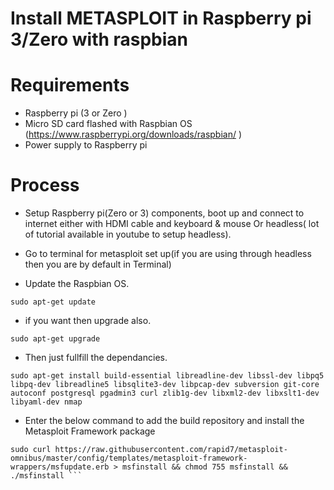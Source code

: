 Install METASPLOIT in Raspberry pi 3/Zero with raspbian
======================================================================


# Requirements

* Raspberry pi (3 or Zero )
* Micro SD card flashed with Raspbian OS (https://www.raspberrypi.org/downloads/raspbian/ )
* Power supply to Raspberry pi

# Process

* Setup Raspberry pi(Zero or 3) components, boot up and connect to internet either with HDMI cable and keyboard & mouse Or headless( lot of tutorial available in youtube to setup headless).

* Go to terminal for metasploit set up(if you are using through headless then you are by default in Terminal)
* Update the Raspbian OS.
```
sudo apt-get update
```
* if you want then upgrade also.
```
sudo apt-get upgrade
 ```
* Then just fullfill the dependancies.
 ```
sudo apt-get install build-essential libreadline-dev libssl-dev libpq5 libpq-dev libreadline5 libsqlite3-dev libpcap-dev subversion git-core autoconf postgresql pgadmin3 curl zlib1g-dev libxml2-dev libxslt1-dev libyaml-dev nmap
 ```
 * Enter the below command to add the build repository and install the Metasploit Framework package
 ```
sudo curl https://raw.githubusercontent.com/rapid7/metasploit-omnibus/master/config/templates/metasploit-framework-wrappers/msfupdate.erb > msfinstall && chmod 755 msfinstall && ./msfinstall ```

